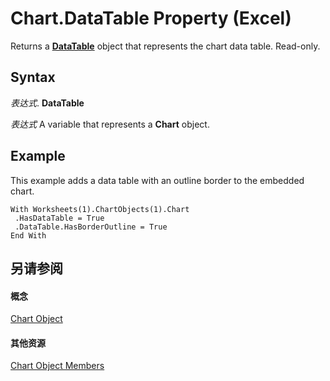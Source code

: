 
# Chart.DataTable Property (Excel)

Returns a  **[DataTable](aca0850b-2e72-cde9-b751-633876e1df99.md)** object that represents the chart data table. Read-only.


## Syntax

 _表达式_. **DataTable**

 _表达式_ A variable that represents a **Chart** object.


## Example

This example adds a data table with an outline border to the embedded chart.


```
With Worksheets(1).ChartObjects(1).Chart 
 .HasDataTable = True 
 .DataTable.HasBorderOutline = True 
End With
```


## 另请参阅


#### 概念


[Chart Object](179c32ce-49bd-6f36-ea12-89fb5443f3ea.md)
#### 其他资源


[Chart Object Members](http://msdn.microsoft.com/library/a3f8ac44-02d6-6f3f-b5e0-23f4bd5d6baf%28Office.15%29.aspx)